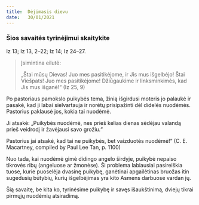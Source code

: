 ```yaml
---
title:  Dėjimasis dievu
date:   30/01/2021
---
```


### Šios savaitės tyrinėjimui skaitykite
Iz 13; Iz 13, 2–22; Iz 14; Iz 24–27.

> <p>Įsimintina eilutė:</p>
>  „Štai mūsų Dievas! Juo mes pasitikėjome, ir Jis mus išgelbėjo! Štai Viešpats! Juo mes pasitikėjome! Džiūgaukime ir linksminkimės, kad Jis mus išganė!“ (Iz 25, 9)

Po pastoriaus pamokslo puikybės tema, žinią išgirdusi moteris jo palaukė ir pasakė, kad ji labai sielvartauja ir norėtų prisipažinti dėl didelės nuodėmės. Pastorius paklausė jos, kokia tai nuodėmė.

Ji atsakė: „Puikybės nuodėmė, nes prieš kelias dienas sėdėjau valandą prieš veidrodį ir žavėjausi savo grožiu.“

Pastorius jai atsakė, kad tai ne puikybės, bet vaizduotės nuodėmė!“ (C. E. Macartney, compiled by Paul Lee Tan, p. 1100)

Nuo tada, kai nuodėmė gimė didingo angelo širdyje, puikybė nepaiso tikrovės ribų (angeluose ar žmonėse). Ši problema labiausiai pasireiškia tuose, kurie puoselėja dvasinę puikybę, ganėtinai apgailėtinas bruožas itin sugedusių būtybių, kurių išgelbėjimas yra kito Asmens darbuose vardan jų.

Šią savaitę, be kita ko, tyrinėsime puikybę ir savęs išaukštinimą, dviejų tikrai pirmųjų nuodėmių atsiradimą.